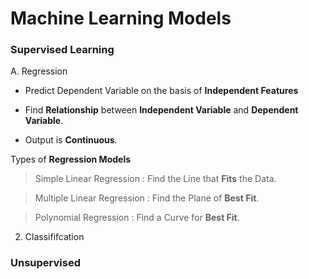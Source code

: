 # Machine Learning Models

### Supervised Learning

A. Regression

- Predict Dependent Variable on the basis of **Independent Features**

- Find **Relationship** between **Independent Variable** and **Dependent Variable**.

- Output is **Continuous**.

Types of **Regression Models**

> Simple Linear Regression : Find the Line that **Fits** the Data.

> Multiple Linear Regression : Find the Plane of **Best Fit**.

> Polynomial Regression : Find a Curve for **Best Fit**. 
 


2. Classififcation


### Unsupervised


